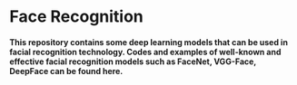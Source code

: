 # Face Recognition

#### This repository contains some deep learning models that can be used in facial recognition technology. Codes and examples of well-known and effective facial recognition models such as FaceNet, VGG-Face, DeepFace can be found here.




